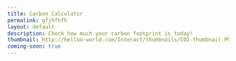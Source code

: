 ```yaml
---
title: Carbon Calculator
permalink: gfjhfhfh
layout: default
description: Check how much your carbon footprint is today!
thumbnail: http://helloo-world.com/Interact/thumbnails/CO2-thumbnail.PNG
coming-soon: true
---
```

